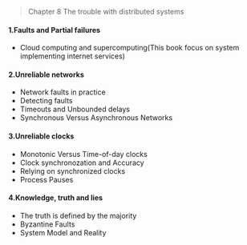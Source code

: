 > Chapter 8 The trouble with distributed systems

#### 1.Faults and Partial failures
* Cloud computing and supercomputing(This book focus on system implementing internet services)

#### 2.Unreliable networks
* Network faults in practice
* Detecting faults
* Timeouts and Unbounded delays
* Synchronous Versus Asynchronous Networks

#### 3.Unreliable clocks
* Monotonic Versus Time-of-day clocks
* Clock synchronozation and Accuracy
* Relying on synchronized clocks
* Process Pauses

#### 4.Knowledge, truth and lies
* The truth is defined by the majority
* Byzantine Faults
* System Model and Reality

